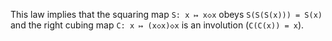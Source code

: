 This law implies that the squaring map `S: x ↦ x◇x` obeys `S(S(S(x))) = S(x)` and the right cubing map `C: x ↦ (x◇x)◇x` is an involution (`C(C(x)) = x`).
